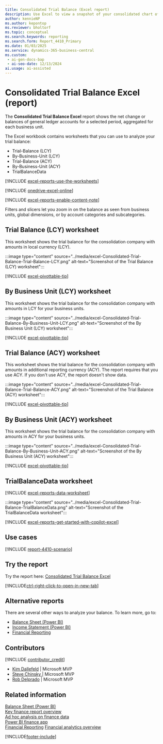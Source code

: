 ```yaml
---
title: Consolidated Trial Balance (Excel report)
description: Use Excel to view a snapshot of your consolidated chart of accounts at a given point to check the debit and credit net change and closing balance.
author: kennieNP
ms.author: kepontop
ms.reviewer: bholtorf
ms.topic: conceptual
ms.search.keywords: reporting
ms.search.form: Report_4410_Primary
ms.date: 01/03/2025
ms.service: dynamics-365-business-central
ms.custom:
 - ai-gen-docs-bap
 - ai-seo-date: 12/13/2024
ai.usage: ai-assisted
---
```


# Consolidated Trial Balance Excel (report)

The **Consolidated Trial Balance Excel** report shows the net change or balances of general ledger accounts for a selected period, aggregated for each business unit.

The Excel workbook contains worksheets that you can use to analyze your trial balance:

- Trial-Balance (LCY)
- By-Business-Unit (LCY)
- Trial-Balance (ACY)
- By-Business-Unit (ACY)
- TrialBalanceData

[!INCLUDE [excel-reports-use-the-worksheets](../includes/excel-reports-use-the-worksheets.md)]

[!INCLUDE [onedrive-excel-online](../includes/onedrive-excel-online.md)]

[!INCLUDE [excel-reports-enable-content-note](../includes/excel-reports-enable-content-note.md)]

Filters and slicers let you zoom in on the balance as seen from business units, global dimensions, or by account categories and subcategories.

## Trial Balance (LCY) worksheet

This worksheet shows the trial balance for the consolidation company with amounts in local currency (LCY).

:::image type="content" source="../media/excel-Consolidated-Trial-Balance-Trial-Balance-LCY.png" alt-text="Screenshot of the Trial Balance (LCY) worksheet":::

[!INCLUDE [excel-pivottable-tip](../includes/excel-pivottable-tip.md)]

## By Business Unit (LCY) worksheet

This worksheet shows the trial balance for the consolidation company with amounts in LCY for your business units.

:::image type="content" source="../media/excel-Consolidated-Trial-Balance-By-Business-Unit-LCY.png" alt-text="Screenshot of the By Business Unit (LCY) worksheet":::

[!INCLUDE [excel-pivottable-tip](../includes/excel-pivottable-tip.md)]

## Trial Balance (ACY) worksheet

This worksheet shows the trial balance for the consolidation company with amounts in additional reporting currency (ACY). The report requires that you use ACY. If you don't use ACY, the report doesn't show data.

:::image type="content" source="../media/excel-Consolidated-Trial-Balance-Trial-Balance-ACY.png" alt-text="Screenshot of the Trial Balance (ACY) worksheet":::

[!INCLUDE [excel-pivottable-tip](../includes/excel-pivottable-tip.md)]

## By Business Unit (ACY) worksheet

This worksheet shows the trial balance for the consolidation company with amounts in ACY for your business units.

:::image type="content" source="../media/excel-Consolidated-Trial-Balance-By-Business-Unit-ACY.png" alt-text="Screenshot of the By Business Unit (ACY) worksheet":::

[!INCLUDE [excel-pivottable-tip](../includes/excel-pivottable-tip.md)]

## TrialBalanceData worksheet

[!INCLUDE [excel-reports-data-worksheet](../includes/excel-reports-data-worksheet.md)]

:::image type="content" source="../media/excel-Consolidated-Trial-Balance-TrialBalanceData.png" alt-text="Screenshot of the TrialBalanceData worksheet":::

[!INCLUDE [excel-reports-get-started-with-copilot-excel](../includes/excel-reports-get-started-with-copilot-excel.md)]

## Use cases

[!INCLUDE [report-4410-scenario](../includes/report-4410-scenario-include.md)]

## Try the report

Try the report here: [Consolidated Trial Balance Excel](https://businesscentral.dynamics.com?report=4410)

[!INCLUDE[ctrl-right-click-to-open-in-new-tab](../includes/ctrl-right-click-to-open-in-new-tab.md)]

## Alternative reports

There are several other ways to analyze your balance. To learn more, go to:

- [Balance Sheet (Power BI)](../finance-powerbi-balance-sheet.md)
- [Income Statement (Power BI)](../finance-powerbi-income-statement.md)
- [Financial Reporting](../bi-how-work-account-schedule.md)

## Contributors

[!INCLUDE [contributor_credit](../includes/contributor_credit.md)]

- [Kim Dallefeld](https://www.linkedin.com/in/kim-dallefeld/) | Microsoft MVP
- [Steve Chinsky ](https://www.linkedin.com/in/steve-chinsky-321a20/) | Microsoft MVP
- [Rob Delprado](https://www.linkedin.com/in/robb-delprado/) | Microsoft MVP

## Related information

[Balance Sheet (Power BI)](../finance-powerbi-balance-sheet.md)  
[Key finance report overview](../finance-reports.md)  
[Ad hoc analysis on finance data](../ad-hoc-analysis-finance.md)  
[Power BI finance app](../finance-powerbi-app.md)  
[Financial Reporting](../bi-how-work-account-schedule.md)
[Financial analytics overview](../bi.md)  

[!INCLUDE[footer-include](../includes/footer-banner.md)]